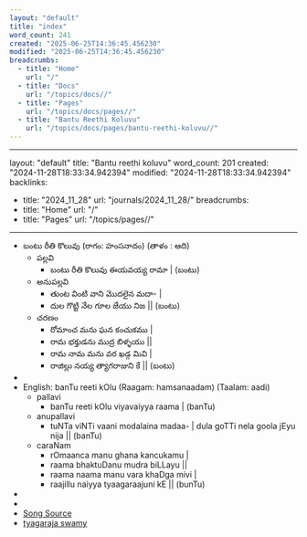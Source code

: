 ```yaml
---
layout: "default"
title: "index"
word_count: 241
created: "2025-06-25T14:36:45.456230"
modified: "2025-06-25T14:36:45.456230"
breadcrumbs:
  - title: "Home"
    url: "/"
  - title: "Docs"
    url: "/topics/docs//"
  - title: "Pages"
    url: "/topics/docs/pages//"
  - title: "Bantu Reethi Koluvu"
    url: "/topics/docs/pages/bantu-reethi-koluvu//"
---
```

---
layout: "default"
title: "Bantu reethi koluvu"
word_count: 201
created: "2024-11-28T18:33:34.942394"
modified: "2024-11-28T18:33:34.942394"
backlinks:
  - title: "2024_11_28"
    url: "journals/2024_11_28/"
breadcrumbs:
  - title: "Home"
    url: "/"
  - title: "Pages"
    url: "/topics/pages//"
---
- బంటు రీతి కొలువు (రాగం: హంసనాదం) (తాళం : ఆది)
	- పల్లవి
		- బంటు రీతి కొలువు ఈయవయ్య రామా | (బంటు)
	- అనుపల్లవి
		- తుంట వింటి వాని మొదలైన మదా- |
		- దుల గొట్టి నేల గూల జేయు నిజ || (బంటు)
	- చరణం
		- రోమాంచ మను ఘన కంచుకము |
		- రామ భక్తుడను ముద్ర బిళ్ళయు ||
		- రామ నామ మను వర ఖడ్గ మివి |
		- రాజిల్లు నయ్య త్యాగరాజుని కే || (బంటు)
-
- English: banTu reeti kOlu (Raagam: hamsanaadam) (Taalam: aadi)
	- pallavi
		- banTu reeti kOlu viyavaiyya raama | (banTu)
	- anupallavi
		- tuNTa viNTi vaani modalaina madaa- | dula goTTi nela goola jEyu nija || (banTu)
	- caraNam
		- rOmaanca manu ghana kancukamu |
		- raama bhaktuDanu mudra biLLayu ||
		- raama naama manu vara khaDga mivi |
		- raajillu naiyya tyaagaraajuni kE || (bunTu)
-
-
- [Song Source](https://te.wikisource.org/wiki/%E0%B0%AC%E0%B0%82%E0%B0%9F%E0%B1%81_%E0%B0%B0%E0%B1%80%E0%B0%A4%E0%B0%BF_%E0%B0%95%E0%B1%8A%E0%B0%B2%E0%B1%81%E0%B0%B5%E0%B1%81)
- [tyagaraja swamy](pages/tyagaraja-swamy/)